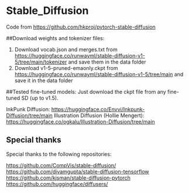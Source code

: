 # Stable_Diffusion

Code from https://github.com/hkproj/pytorch-stable-diffusion

##Download weights and tokenizer files:
1. Download vocab.json and merges.txt from https://huggingface.co/runwayml/stable-diffusion-v1-5/tree/main/tokenizer and save them in the data folder
2. Download v1-5-pruned-emaonly.ckpt from https://huggingface.co/runwayml/stable-diffusion-v1-5/tree/main and save it in the data folder

##Tested fine-tuned models:
Just download the ckpt file from any fine-tuned SD (up to v1.5).

InkPunk Diffusion: https://huggingface.co/Envvi/Inkpunk-Diffusion/tree/main
Illustration Diffusion (Hollie Mengert): https://huggingface.co/ogkalu/Illustration-Diffusion/tree/main

## Special thanks
Special thanks to the following repositories:

https://github.com/CompVis/stable-diffusion/
https://github.com/divamgupta/stable-diffusion-tensorflow
https://github.com/kjsman/stable-diffusion-pytorch
https://github.com/huggingface/diffusers/
